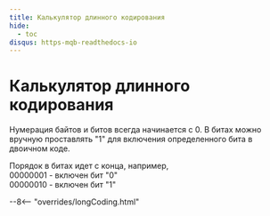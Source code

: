 ```yaml
---
title: Калькулятор длинного кодирования
hide:
  - toc
disqus: https-mqb-readthedocs-io
---
```


# Калькулятор длинного кодирования

Нумерация байтов и битов всегда начинается с 0. В битах можно вручную проставлять "1" для включения определенного бита в двоичном коде.  

Порядок в битах идет с конца, например,  
00000001 - включен бит "0"  
00000010 - включен бит "1"  

--8<-- "overrides/longCoding.html"